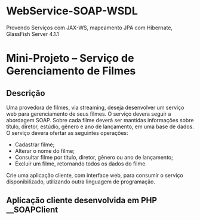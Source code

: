 # WebService-SOAP-WSDL
Provendo Serviços com JAX-WS, mapeamento JPA com Hibernate,  GlassFish Server 4.1.1

# Mini-Projeto – Serviço de Gerenciamento de Filmes

## Descrição

Uma provedora de filmes, via streaming, deseja desenvolver um serviço web para gerenciamento de seus filmes. O serviço devera seguir a abordagem SOAP. Sobre cada filme deverá ser mantidas informações sobre título, diretor, estúdio, gênero e ano de lançamento, em
uma base de dados. O serviço devera ofertar as seguintes operações:

 + Cadastrar filme;
 + Alterar o nome do filme;
 + Consultar filme por titulo, diretor, gênero ou ano de lançamento;
 + Excluir um filme, retornando todos os dados do filme.
  
Crie uma aplicação cliente, com interface web, para consumir o serviço disponibilizado,
utilizando outra linguagem de programação.

## Aplicação cliente desenvolvida em PHP __SOAPClient

